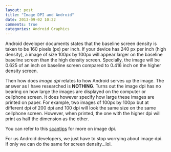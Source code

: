 ```yaml
---
layout: post
title: "Image DPI and Android"
date: 2013-09-02 10:22
comments: true
categories: Android Graphics
---
```

Android developer documents states that the baseline screen density is taken to be 160 pixels (px) per
inch. If your device has 240 px per inch (high density), a image of size 100px by 100px will appear larger on the baseline
baseline screen than the high density screen. Specially, the image will be 0.625 of an inch on baseline screen compared to 
0.416 inch on the higher density screen. 

Then how does *image dpi* relates to how Android serves up the image. The answer as I have researched is __NOTHING__.
Turns out the image dpi has no bearing on how large the images are displayed on the computer or cellphone screen.
It does however specify how large these images are printed on paper. For example, two images of 100px by 100px but at different
dpi of 200 dpi and 100 dpi will look the same size on the same cellphone screen. However, when printed,
the one with the higher dpi will print as half the dimension as the other.

You can refer to this [scantips](http://www.scantips.com/no72dpi.html) for more on image dpi.

For us Android developers, we just have to stop worrying about image dpi. If only we 
can do the same for screen density...lol.

